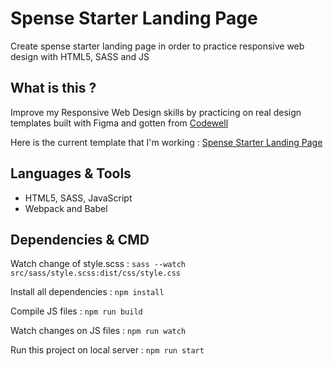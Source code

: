 # Spense Starter Landing Page
Create spense starter landing page in order to practice responsive web design with HTML5, SASS and JS

## What is this ?
Improve my Responsive Web Design skills by practicing on real design templates built with Figma and gotten from [Codewell](https://www.codewell.cc/ "Get templates from CodeWell")

Here is the current template that I'm working : [Spense Starter Landing Page](https://www.codewell.cc/challenges/608a7a859691700015db16c5 "Get this current template")

## Languages & Tools
* HTML5, SASS, JavaScript
* Webpack and Babel

## Dependencies & CMD
Watch change of style.scss : `sass --watch src/sass/style.scss:dist/css/style.css`

Install all dependencies : `npm install`

Compile JS files : `npm run build`

Watch changes on JS files : `npm run watch`

Run this project on local server : `npm run start`